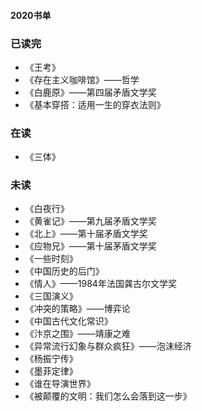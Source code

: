 #### 2020书单

### 已读完
- 《王考》
- 《存在主义咖啡馆》——哲学
- 《白鹿原》——第四届矛盾文学奖
- 《基本穿搭：适用一生的穿衣法则》

### 在读
- 《三体》

### 未读
- 《白夜行》
- 《黄雀记》——第九届矛盾文学奖
- 《北上》——第十届矛盾文学奖
- 《应物兄》——第十届茅盾文学奖
- 《一些时刻》
- 《中国历史的后门》
- 《情人》——1984年法国龚古尔文学奖
- 《三国演义》
- 《冲突的策略》——博弈论
- 《中国古代文化常识》
- 《汴京之围》——靖康之难
- 《异常流行幻象与群众疯狂》——泡沫经济
- 《杨振宁传》
- 《墨菲定律》
- 《谁在导演世界》
- 《被颠覆的文明：我们怎么会落到这一步》